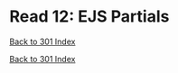 # Read 12: EJS Partials
[Back to 301 Index](301-index.md)<br>


<!--  notes here -->
<!-- my notes if you want to reference them -->
<!-- https://scottfalbo.github.io/reading-notes/301/read-12.html -->


[Back to 301 Index](301-index.md)<br>